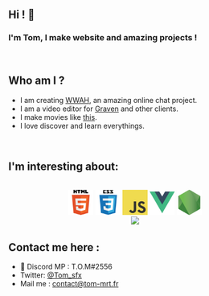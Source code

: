 ## Hi ! 👋
### I'm Tom, I make website and amazing projects !

<br>

## Who am I ?

- I am creating [WWAH](https://github.com/wwah), an amazing online chat project.
- I am a video editor for [Graven](https://www.youtube.com/user/Gravenilvectuto) and other clients.
- I make movies like [this](https://www.youtube.com/watch?v=BkOu2FzbLvI&t=6s).
- I love discover and learn everythings.

<br>

## I'm interesting about: 

<br>

<div align="center">
  <img height="50" src="https://raw.githubusercontent.com/github/explore/80688e429a7d4ef2fca1e82350fe8e3517d3494d/topics/html/html.png">
  <img height="50" src="https://raw.githubusercontent.com/github/explore/80688e429a7d4ef2fca1e82350fe8e3517d3494d/topics/css/css.png">
  <img height="50" src="https://raw.githubusercontent.com/github/explore/80688e429a7d4ef2fca1e82350fe8e3517d3494d/topics/javascript/javascript.png">
  <img height="50" src="https://raw.githubusercontent.com/github/explore/80688e429a7d4ef2fca1e82350fe8e3517d3494d/topics/vue/vue.png">
  <img height="50" src="https://raw.githubusercontent.com/github/explore/80688e429a7d4ef2fca1e82350fe8e3517d3494d/topics/nodejs/nodejs.png">
</div>

<div align="center">
  <img height="250" src="https://github-readme-stats.vercel.app/api?username=Tom-mp4&show_icons=true&hide_border=true">
</div>

## Contact me here :

- 📝 Discord MP : T.O.M#2556
- Twitter: [@Tom_sfx](https://twitter.com/Tom_sfx)
- Mail me : [contact@tom-mrt.fr](mailto:contact@tom-mrt.fr) 
